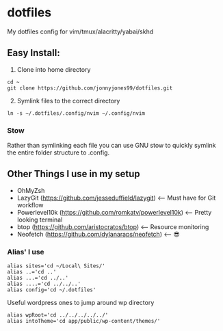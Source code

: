 # dotfiles
 My dotfiles config for vim/tmux/alacritty/yabai/skhd

## Easy Install:

1) Clone into home directory
```
cd ~
git clone https://github.com/jonnyjones99/dotfiles.git
```

2) Symlink files to the correct directory
```
ln -s ~/.dotfiles/.config/nvim ~/.config/nvim
```

### Stow
Rather than symlinking each file you can use GNU stow to quickly symlink the entire folder structure to .config.


## Other Things I use in my setup
- OhMyZsh
- LazyGit (https://github.com/jesseduffield/lazygit) <-- Must have for Git workflow 
- Powerlevel10k (https://github.com/romkatv/powerlevel10k) <-- Pretty looking terminal
- btop (https://github.com/aristocratos/btop) <-- Resource monitoring
- Neofetch (https://github.com/dylanaraps/neofetch) <-- :sunglasses:


### Alias' I use
```
alias sites='cd ~/Local\ Sites/'
alias ..='cd ..'
alias ...='cd ../..'
alias ....='cd ../../..'
alias config='cd ~/.dotfiles'
```

Useful wordpress ones to jump around wp directory
```
alias wpRoot='cd ../../../../../'
alias intoTheme='cd app/public/wp-content/themes/'
```
